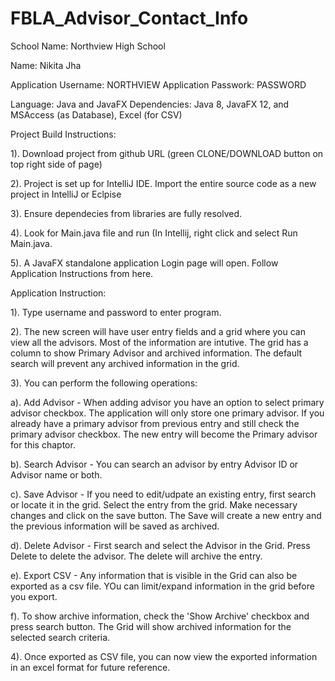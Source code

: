 # FBLA_Advisor_Contact_Info

School Name: Northview High School

Name: Nikita Jha

Application Username: NORTHVIEW
Application Passwork: PASSWORD

Language: Java and JavaFX
Dependencies: Java 8, JavaFX 12, and MSAccess (as Database), Excel (for CSV)

Project Build Instructions: 

1). Download project from github URL (green CLONE/DOWNLOAD button on top right side of page) 

2). Project is set up for IntelliJ IDE. Import the entire source code as a new project in IntelliJ or Eclpise 

3). Ensure dependecies from libraries are fully resolved. 

4). Look for Main.java file and run (In Intellij, right click and select Run Main.java.

5). A JavaFX standalone application Login page will open. Follow Application Instructions from here.


Application Instruction: 

1). Type username and password to enter program.

2). The new screen will have user entry fields and a grid where you can view all the advisors. Most of the information are intutive.
  The grid has a column to show Primary Advisor and archived information. The default search will prevent any archived information in 
  the grid.
  
3). You can perform the following operations:

  a). Add Advisor - When adding advisor you have an option to select primary advisor checkbox. The application will only store one
primary advisor. If you already have a primary advisor from previous entry and still check the primary advisor checkbox. The new entry will become the Primary advisor for this chaptor.
    
  b). Search Advisor - You can search an advisor by entry Advisor ID or Advisor name or both. 
    
  c). Save Advisor - If you need to edit/udpate an existing entry, first search or locate it in the grid. Select the entry from the grid.
Make necessary changes and click on the save button. The Save will create a new entry and the previous information will be saved as 
archived.
    
  d). Delete Advisor - First search and select the Advisor in the Grid. Press Delete to delete the advisor. The delete will archive the     entry.
    
  e). Export CSV - Any information that is visible in the Grid can also be exported as a csv file. YOu can limit/expand information in 
the grid before you export.
    
  f). To show archive information, check the 'Show Archive' checkbox and press search button. The Grid will show archived information      for the selected search criteria.
    
4). Once exported as CSV file, you can now view the exported information in an excel format for future reference. 

